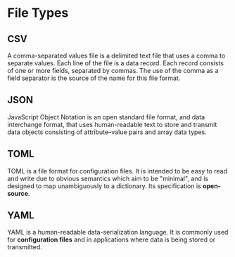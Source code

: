 # File Types

## CSV

A comma-separated values file is a delimited text file that uses a comma to separate values. Each line of the file is a data record. Each record consists of one or more fields, separated by commas. The use of the comma as a field separator is the source of the name for this file format.

## JSON

JavaScript Object Notation is an open standard file format, and data interchange format, that uses human-readable text to store and transmit data objects consisting of attribute–value pairs and array data types.

## TOML

TOML is a file format for configuration files. It is intended to be easy to read and write due to obvious semantics which aim to be "minimal", and is designed to map unambiguously to a dictionary. Its specification is **open-source**.

## YAML

YAML is a human-readable data-serialization language. It is commonly used for **configuration files** and in applications where data is being stored or transmitted.
